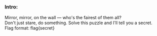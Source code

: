 
### Intro:
Mirror, mirror, on the wall — who's the fairest of them all? <br/>
Don't just stare, do something. Solve this puzzle and I'll tell you a secret.<br/>
Flag format: flag{secret}
